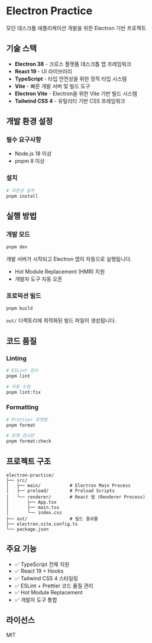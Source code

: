 # Electron Practice

모던 데스크톱 애플리케이션 개발을 위한 Electron 기반 프로젝트

## 기술 스택

- **Electron 38** - 크로스 플랫폼 데스크톱 앱 프레임워크
- **React 19** - UI 라이브러리
- **TypeScript** - 타입 안전성을 위한 정적 타입 시스템
- **Vite** - 빠른 개발 서버 및 빌드 도구
- **Electron Vite** - Electron을 위한 Vite 기반 빌드 시스템
- **Tailwind CSS 4** - 유틸리티 기반 CSS 프레임워크

## 개발 환경 설정

### 필수 요구사항

- Node.js 18 이상
- pnpm 8 이상

### 설치

```bash
# 의존성 설치
pnpm install
```

## 실행 방법

### 개발 모드

```bash
pnpm dev
```

개발 서버가 시작되고 Electron 앱이 자동으로 실행됩니다.
- Hot Module Replacement (HMR) 지원
- 개발자 도구 자동 오픈

### 프로덕션 빌드

```bash
pnpm build
```

`out/` 디렉토리에 최적화된 빌드 파일이 생성됩니다.

## 코드 품질

### Linting

```bash
# ESLint 검사
pnpm lint

# 자동 수정
pnpm lint:fix
```

### Formatting

```bash
# Prettier 포맷팅
pnpm format

# 포맷 검사만
pnpm format:check
```

## 프로젝트 구조

```
electron-practice/
├── src/
│   ├── main/           # Electron Main Process
│   ├── preload/        # Preload Scripts
│   └── renderer/       # React 앱 (Renderer Process)
│       ├── App.tsx
│       ├── main.tsx
│       └── index.css
├── out/                # 빌드 결과물
├── electron.vite.config.ts
└── package.json
```

## 주요 기능

- ✅ TypeScript 전체 지원
- ✅ React 19 + Hooks
- ✅ Tailwind CSS 4 스타일링
- ✅ ESLint + Prettier 코드 품질 관리
- ✅ Hot Module Replacement
- ✅ 개발자 도구 통합

## 라이선스

MIT
